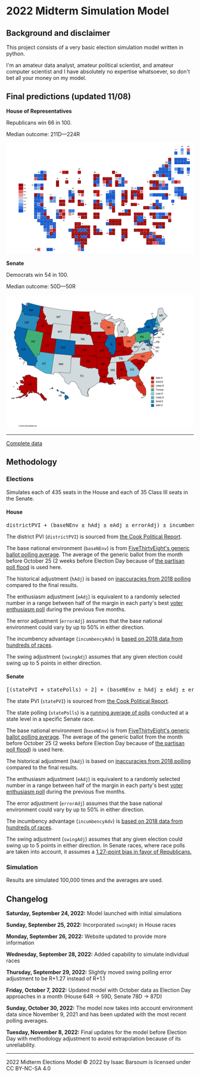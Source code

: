 # 2022 Midterm Simulation Model

## Background and disclaimer 

This project consists of a very basic election simulation model written in python.

I'm an amateur data analyst, amateur political scientist, and amateur computer scientist and I have absolutely no expertise whatsoever, so don't bet all your money on my model.

## Final predictions (updated 11/08)

**House of Representatives**

Republicans win 66 in 100.

Median outcome: 211D—224R

<img src="/houseFinal.png" style="width:550px"/>

**Senate**

Democrats win 54 in 100.

Median outcome: 50D—50R

<img src="/senate.png" style="width: 550px"/>

___

[Complete data](https://docs.google.com/spreadsheets/d/10d0WfQQy6WOc0zFQch1cn67OD2T2BzkLCRS534bfJM0/edit)

## Methodology

### Elections
Simulates each of 435 seats in the House and each of 35 Class III seats in the Senate.

#### House

<pre>districtPVI + (baseNEnv ± hAdj ± eAdj ± errorAdj) ± incumbencyAdv + swingAdj = election result</pre>


The district PVI (<code>districtPVI</code>) is sourced from [the Cook Political Report](https://www.cookpolitical.com/cook-pvi/2022-partisan-voting-index/district-map-and-list).

The base national environment (<code>baseNEnv</code>) is from [FiveThirtyEight's generic ballot polling average](https://projects.fivethirtyeight.com/polls/generic-ballot/). The average of the generic ballot from the month before October 25 (2 weeks before Election Day because of [the partisan poll flood](https://www.politico.com/news/2022/11/01/biden-gap-senate-surveys-00064362) is used here. 

The historical adjustment (<code>hAdj</code>) is based on [inaccuracies from 2018 polling](https://projects.fivethirtyeight.com/polls/generic-ballot/2018/) compared to the final results.

The enthusiasm adjustment (<code>eAdj</code>) is equivalent to a randomly selected number in a range between half of the margin in each party's best [voter enthusiasm poll](https://morningconsult.com/2022-midterm-elections-tracker/) during the previous five months.

The error adjustment (<code>errorAdj</code>) assumes that the base national environment could vary by up to 50% in either direction.

The incumbency advantage (<code>incumbencyAdv</code>) is [based on 2018 data from hundreds of races](https://fivethirtyeight.com/features/how-much-was-incumbency-worth-in-2018/).

The swing adjustment (<code>swingAdj</code>) assumes that any given election could swing up to 5 points in either direction.

#### Senate 

<pre>[(statePVI + statePolls) ÷ 2] + (baseNEnv ± hAdj ± eAdj ± errorAdj) ± incumbencyAdv + swingAdj = election result</pre>

The state PVI (<code>statePVI</code>) is sourced from [the Cook Political Report](https://www.cookpolitical.com/cook-pvi/2022-partisan-voting-index/state-map-and-list).

The state polling (<code>statePolls</code>) is a [running average of polls](https://projects.fivethirtyeight.com/polls/) conducted at a state level in a specific Senate race.

The base national environment (<code>baseNEnv</code>) is from [FiveThirtyEight's generic ballot polling average](https://projects.fivethirtyeight.com/polls/generic-ballot/). The average of the generic ballot from the month before October 25 (2 weeks before Election Day because of [the partisan poll flood](https://www.politico.com/news/2022/11/01/biden-gap-senate-surveys-00064362)) is used here. 

The historical adjustment (<code>hAdj</code>) is based on [inaccuracies from 2018 polling](https://projects.fivethirtyeight.com/polls/generic-ballot/2018/) compared to the final results.

The enthusiasm adjustment (<code>eAdj</code>) is equivalent to a randomly selected number in a range between half of the margin in each party's best [voter enthusiasm poll](https://morningconsult.com/2022-midterm-elections-tracker/) during the previous five months.

The error adjustment (<code>errorAdj</code>) assumes that the base national environment could vary by up to 50% in either direction.

The incumbency advantage (<code>incumbencyAdv</code>) is [based on 2018 data from hundreds of races](https://fivethirtyeight.com/features/how-much-was-incumbency-worth-in-2018/).

The swing adjustment (<code>swingAdj</code>) assumes that any given election could swing up to 5 points in either direction. In Senate races, where race polls are taken into account, it assumes a [1.27-point bias in favor of Republicans.](https://fivethirtyeight.com/features/will-the-polls-overestimate-democrats-again/)


### Simulation
Results are simulated 100,000 times and the averages are used.

## Changelog
**Saturday, September 24, 2022:** Model launched with initial simulations

**Sunday, September 25, 2022:** Incorporated <code>swingAdj</code> in House races

**Monday, September 26, 2022:** Website updated to provide more information 

**Wednesday, September 28, 2022:** Added capability to simulate individual races

**Thursday, September 29, 2022:** Slightly moved swing polling error adjustment to be R+1.27 instead of R+1.1

**Friday, October 7, 2022:** Updated model with October data as Election Day approaches in a month (House 64R → 59D, Senate 78D → 87D)

**Sunday, October 30, 2022:** The model now takes into account environment data since November 9, 2021 and has been updated with the most recent polling averages. 

**Tuesday, November 8, 2022:** Final updates for the model before Election Day with methodology adjustment to avoid extrapolation because of its unreliability.

___

2022 Midterm Elections Model © 2022 by Isaac Barsoum is licensed under CC BY-NC-SA 4.0
